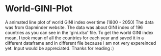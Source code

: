 # World-GINI-Plot
A animated line plot of world GINI index over time (1800 - 2050)
The data was from Gapminder website. The data was about GINI index of 196 countries as you can see in the 'gini.xlsx' file.
To get the world GINI index mean, I took mean of all the countries for each year and saved it in a different dataframe and in different file because I am not very expereinced yet. Input would be appreciated. Thanks for reading :)
